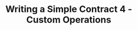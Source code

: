 ---
title: "Writing a Simple Contract 4 - Custom Operations"
description: "This video is the forth part to Writing a Smart Contract. As every smart contract is different, we will focus on responding to custom application calls by defining our own operations"
type: "tutorial"
category: "algorand pyteal course,Smart Contract,PyTeal"
difficulty: "Basic"
summary: "How to respond to custom application call by defining operations"
file_path: ""
image: "https://assets-global.website-files.com/5e39e095596498a8b9624af1/5ffca6e3e0d8ad9231cc2af6_Portfolio-course---final.png"
link: "https://www.youtube.com/watch?v=o2L3MD-zKQ8&list=PLpAdAjL5F75CNnmGbz9Dm_k-z5I6Sv9_x&index=5"
status: "open"
---